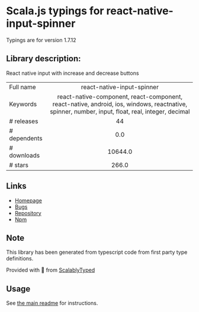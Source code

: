 
# Scala.js typings for react-native-input-spinner

Typings are for version 1.7.12

## Library description:
React native input with increase and decrease buttons

|                    |                 |
| ------------------ | :-------------: |
| Full name          | react-native-input-spinner |
| Keywords           | react-native-component, react-component, react-native, android, ios, windows, reactnative, spinner, number, input, float, real, integer, decimal |
| # releases         | 44 |
| # dependents       | 0.0 |
| # downloads        | 10644.0 |
| # stars            | 266.0 |

## Links
- [Homepage](https://github.com/marcocesarato/react-native-input-spinner#readme)
- [Bugs](https://github.com/marcocesarato/react-native-input-spinner/issues)
- [Repository](https://github.com/marcocesarato/react-native-input-spinner)
- [Npm](https://www.npmjs.com/package/react-native-input-spinner)
    


## Note
This library has been generated from typescript code from first party type definitions.

Provided with :purple_heart: from [ScalablyTyped](https://github.com/oyvindberg/ScalablyTyped)

## Usage
See [the main readme](../../readme.md) for instructions.


